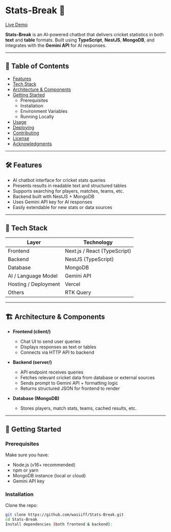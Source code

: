 # Stats-Break 🎯

[Live Demo](https://cric-stat-ai-ui.vercel.app/)  

**Stats-Break** is an AI-powered chatbot that delivers cricket statistics in both **text** and **table** formats. Built using **TypeScript**, **NestJS**, **MongoDB**, and integrates with the **Gemini API** for AI responses.

---

## 📌 Table of Contents

- [Features](#features)  
- [Tech Stack](#tech-stack)  
- [Architecture & Components](#architecture--components)  
- [Getting Started](#getting-started)  
  - Prerequisites  
  - Installation  
  - Environment Variables  
  - Running Locally  
- [Usage](#usage)  
- [Deploying](#deploying)  
- [Contributing](#contributing)  
- [License](#license)  
- [Acknowledgments](#acknowledgments)  

---

## 🛠️ Features

- AI chatbot interface for cricket stats queries  
- Presents results in readable text and structured tables  
- Supports searching for players, matches, teams, etc.  
- Backend built with NestJS + MongoDB  
- Uses Gemini API key for AI responses  
- Easily extendable for new stats or data sources  

---

## 🧰 Tech Stack

| Layer | Technology |
|-------|-------------|
| Frontend | Next.js / React (TypeScript) |
| Backend | NestJS (TypeScript) |
| Database | MongoDB |
| AI / Language Model | Gemini API |
| Hosting / Deployment | Vercel |
| Others | RTK Query |

---

## 🏗 Architecture & Components

- **Frontend (client/)**  
  - Chat UI to send user queries  
  - Displays responses as text or tables  
  - Connects via HTTP API to backend  

- **Backend (server/)**  
  - API endpoint receives queries  
  - Fetches relevant cricket data from database or external sources  
  - Sends prompt to Gemini API + formatting logic  
  - Returns structured JSON for frontend to render  

- **Database (MongoDB)**  
  - Stores players, match stats, teams, cached results, etc.

---

## 🚀 Getting Started

### Prerequisites

Make sure you have:

- Node.js (v16+ recommended)  
- npm or yarn  
- MongoDB instance (local or cloud)  
- Gemini API key  

### Installation

Clone the repo:

```bash
git clone https://github.com/wasiiff/Stats-Break.git
cd Stats-Break
Install dependencies (both frontend & backend):
